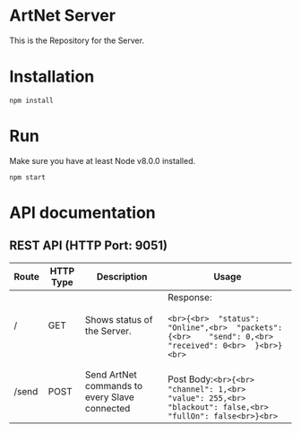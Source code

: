 # ArtNet Server
This is the Repository for the Server.

# Installation
```
npm install
```

# Run
Make sure you have at least Node v8.0.0 installed.
```
npm start
```

# API documentation
## REST API (HTTP Port: 9051)
| Route | HTTP Type | Description                                   | Usage                                                                                                                          |
|-------|-----------|-----------------------------------------------|--------------------------------------------------------------------------------------------------------------------------------|
| /     | GET       | Shows status of the Server.                   | Response:<br><br>```<br>{<br>  "status": "Online",<br>  "packets": {<br>    "send": 0,<br>    "received": 0<br>  }<br>}<br>``` |
| /send | POST      | Send ArtNet commands to every Slave connected | <br>Post Body:```<br>{<br>    "channel": 1,<br>    "value": 255,<br>    "blackout": false,<br>    "fullOn": false<br>}<br>```  |